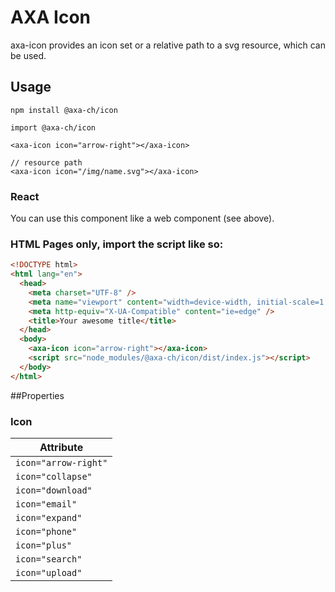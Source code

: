 # AXA Icon

axa-icon provides an icon set or a relative path to a svg resource, which can be used.

## Usage

`npm install @axa-ch/icon`

```
import @axa-ch/icon

<axa-icon icon="arrow-right"></axa-icon>

// resource path
<axa-icon icon="/img/name.svg"></axa-icon>

```

### React

You can use this component like a  web component (see above).

### HTML Pages only, import the script like so:

```html
<!DOCTYPE html>
<html lang="en">
  <head>
    <meta charset="UTF-8" />
    <meta name="viewport" content="width=device-width, initial-scale=1.0" />
    <meta http-equiv="X-UA-Compatible" content="ie=edge" />
    <title>Your awesome title</title>
  </head>
  <body>
    <axa-icon icon="arrow-right"></axa-icon>
    <script src="node_modules/@axa-ch/icon/dist/index.js"></script>
  </body>
</html>
```

##Properties

### Icon

| Attribute            |
| -------------------- |
| `icon="arrow-right"` |
| `icon="collapse"`    |
| `icon="download"`    |
| `icon="email"`       |
| `icon="expand"`      |
| `icon="phone"`       |
| `icon="plus"`        |
| `icon="search"`      |
| `icon="upload"`      |
